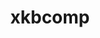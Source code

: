 ---
title: "xkbcomp"
layout: cache
categories: [package, v0.19]
meta: {"versions": ["1.4.4"], "compilers": ["gcc@=7.5.0"], "oss": ["ubuntu18.04"], "platforms": ["linux"], "targets": ["x86_64"], "stacks": ["data-vis-sdk"], "num_specs": 1, "num_specs_by_stack": {"data-vis-sdk": 1}}
spec_details: [{"hash": "lafwsroahac2bfe34ecwrmq4tl7mwyxs", "compiler": "gcc@=7.5.0", "versions": ["1.4.4"], "os": "ubuntu18.04", "platform": "linux", "target": "x86_64", "variants": ["build_system=autotools"], "stacks": ["data-vis-sdk"], "size": "-", "tarball": "https://binaries.spack.io/releases/v0.19/build_cache/linux-ubuntu18.04-x86_64/gcc-7.5.0/xkbcomp-1.4.4/linux-ubuntu18.04-x86_64-gcc-7.5.0-xkbcomp-1.4.4-lafwsroahac2bfe34ecwrmq4tl7mwyxs.spack"}]
---